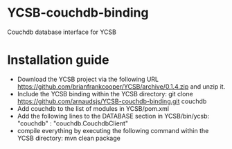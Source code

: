 YCSB-couchdb-binding
====================

Couchdb database interface for YCSB

Installation guide
==================

* Download the YCSB project via the following URL https://github.com/brianfrankcooper/YCSB/archive/0.1.4.zip and unzip it. 
* Include the YCSB binding within the YCSB directory: git clone https://github.com/arnaudsjs/YCSB-couchdb-binding.git couchdb
* Add <module>couchdb</module> to the list of modules in YCSB/pom.xml
* Add the following lines to the DATABASE section in YCSB/bin/ycsb: "couchdb" : "couchdb.CouchdbClient"
* compile everything by executing the following command within the YCSB directory: mvn clean package
